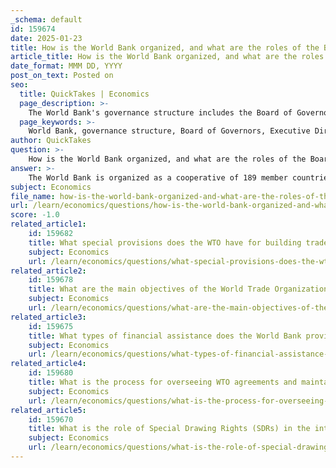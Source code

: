 ```yaml
---
_schema: default
id: 159674
date: 2025-01-23
title: How is the World Bank organized, and what are the roles of the Board of Governors and Executive Directors?
article_title: How is the World Bank organized, and what are the roles of the Board of Governors and Executive Directors?
date_format: MMM DD, YYYY
post_on_text: Posted on
seo:
  title: QuickTakes | Economics
  page_description: >-
    The World Bank's governance structure includes the Board of Governors and Executive Directors, responsible for policymaking and daily operations, focusing on poverty reduction and economic development.
  page_keywords: >-
    World Bank, governance structure, Board of Governors, Executive Directors, member countries, policymaking body, annual meetings, loans approval, financial decisions, poverty reduction, economic development
author: QuickTakes
question: >-
    How is the World Bank organized, and what are the roles of the Board of Governors and Executive Directors?
answer: >-
    The World Bank is organized as a cooperative of 189 member countries, which are also its shareholders. The governance structure of the World Bank consists primarily of two key bodies: the Board of Governors and the Executive Directors.\n\n### Board of Governors\n- **Composition**: The Board of Governors is made up of one governor from each member country, typically the country's minister of finance or minister of development.\n- **Role**: The Board of Governors serves as the ultimate policymaking body of the World Bank. They are responsible for making major decisions regarding the institution's operations and policies.\n- **Meetings**: The governors convene annually at the Annual Meetings of the Boards of Governors of the World Bank Group and the International Monetary Fund (IMF). During these meetings, they discuss current issues in international economics and finance, and they decide on the strategic direction of the World Bank.\n\n### Executive Directors\n- **Composition**: The Executive Directors are 25 in number, with the five largest shareholders (the United States, Japan, Germany, the United Kingdom, and France) each appointing an Executive Director. Other member countries are represented by elected Executive Directors.\n- **Role**: The Executive Directors make up the Board of Directors of the World Bank and are responsible for the day-to-day operations of the institution. They oversee the Bank's business, including the approval of loans and guarantees, new policies, the administrative budget, country assistance strategies, and financial decisions.\n- **Meetings**: The Executive Directors typically meet at least twice a week to discuss and manage the Bank's operations. They work closely with the World Bank Group President, who chairs these meetings and is responsible for the overall management of the Bank.\n\n### Summary\nIn summary, the World Bank's governance structure is designed to ensure that member countries have a voice in its operations through the Board of Governors and the Executive Directors. The Board of Governors sets the strategic direction, while the Executive Directors manage the day-to-day activities, ensuring that the World Bank effectively fulfills its mission of reducing poverty and promoting economic development.
subject: Economics
file_name: how-is-the-world-bank-organized-and-what-are-the-roles-of-the-board-of-governors-and-executive-directors.md
url: /learn/economics/questions/how-is-the-world-bank-organized-and-what-are-the-roles-of-the-board-of-governors-and-executive-directors
score: -1.0
related_article1:
    id: 159682
    title: What special provisions does the WTO have for building trade capacity in developing countries?
    subject: Economics
    url: /learn/economics/questions/what-special-provisions-does-the-wto-have-for-building-trade-capacity-in-developing-countries
related_article2:
    id: 159678
    title: What are the main objectives of the World Trade Organization (WTO) in promoting global trade rules and economic growth?
    subject: Economics
    url: /learn/economics/questions/what-are-the-main-objectives-of-the-world-trade-organization-wto-in-promoting-global-trade-rules-and-economic-growth
related_article3:
    id: 159675
    title: What types of financial assistance does the World Bank provide to support development projects?
    subject: Economics
    url: /learn/economics/questions/what-types-of-financial-assistance-does-the-world-bank-provide-to-support-development-projects
related_article4:
    id: 159680
    title: What is the process for overseeing WTO agreements and maintaining open trade?
    subject: Economics
    url: /learn/economics/questions/what-is-the-process-for-overseeing-wto-agreements-and-maintaining-open-trade
related_article5:
    id: 159670
    title: What is the role of Special Drawing Rights (SDRs) in the international monetary system?
    subject: Economics
    url: /learn/economics/questions/what-is-the-role-of-special-drawing-rights-sdrs-in-the-international-monetary-system
---
```


&nbsp;